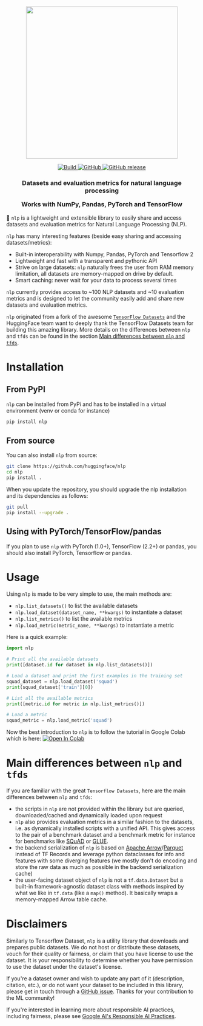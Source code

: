 <p align="center">
    <br>
    <img src="https://raw.githubusercontent.com/huggingface/nlp/master/docs/source/imgs/nlp_logo_name.png" width="400"/>
    <br>
<p>
<p align="center">
    <a href="https://circleci.com/gh/huggingface/nlp">
        <img alt="Build" src="https://img.shields.io/circleci/build/github/huggingface/nlp/master">
    </a>
    <a href="https://github.com/huggingface/nlp/blob/master/LICENSE">
        <img alt="GitHub" src="https://img.shields.io/github/license/huggingface/nlp.svg?color=blue">
    </a>
    <!-- <a href="https://huggingface.co/nlp/index.html">
        <img alt="Documentation" src="https://img.shields.io/website/http/huggingface.co/nlp/index.html.svg?down_color=red&down_message=offline&up_message=online">
    </a> -->
    <a href="https://github.com/huggingface/nlp/releases">
        <img alt="GitHub release" src="https://img.shields.io/github/release/huggingface/nlp.svg">
    </a>
</p>

<h3 align="center">
<p> Datasets and evaluation metrics for natural language processing
<p> Works with NumPy, Pandas, PyTorch and TensorFlow
</h3>

🤗 `nlp` is a lightweight and extensible library to easily share and access datasets and evaluation metrics for Natural Language Processing (NLP).

`nlp` has many interesting features (beside easy sharing and accessing datasets/metrics):

- Built-in interoperability with Numpy, Pandas, PyTorch and Tensorflow 2
- Lightweight and fast with a transparent and pythonic API
- Strive on large datasets: `nlp` naturally frees the user from RAM memory limitation, all datasets are memory-mapped on drive by default.
- Smart caching: never wait for your data to process several times

`nlp` currently provides access to ~100 NLP datasets and ~10 evaluation metrics and is designed to let the community easily add and share new datasets and evaluation metrics.

`nlp` originated from a fork of the awesome [`TensorFlow Datasets`](https://github.com/tensorflow/datasets) and the HuggingFace team want to deeply thank the TensorFlow Datasets team for building this amazing library. More details on the differences between `nlp` and `tfds` can be found in the section [Main differences between `nlp` and `tfds`](#main-differences-between-nlp-and-tfds).

# Installation

## From PyPI

`nlp` can be installed from PyPi and has to be installed in a virtual environment (venv or conda for instance)

```bash
pip install nlp
```

## From source

You can also install `nlp` from source:
```bash
git clone https://github.com/huggingface/nlp
cd nlp
pip install .
```

When you update the repository, you should upgrade the nlp installation and its dependencies as follows:

```bash
git pull
pip install --upgrade .
```

## Using with PyTorch/TensorFlow/pandas

If you plan to use `nlp` with PyTorch (1.0+), TensorFlow (2.2+) or pandas, you should also install PyTorch, Tensorflow or pandas.

# Usage

Using `nlp` is made to be very simple to use, the main methods are:

- `nlp.list_datasets()` to list the available datasets
- `nlp.load_dataset(dataset_name, **kwargs)` to instantiate a dataset
- `nlp.list_metrics()` to list the available metrics
- `nlp.load_metric(metric_name, **kwargs)` to instantiate a metric

Here is a quick example:

```python
import nlp

# Print all the available datasets
print([dataset.id for dataset in nlp.list_datasets()])

# Load a dataset and print the first examples in the training set
squad_dataset = nlp.load_dataset('squad')
print(squad_dataset['train'][0])

# List all the available metrics
print([metric.id for metric in nlp.list_metrics()])

# Load a metric
squad_metric = nlp.load_metric('squad')
```

Now the best introduction to `nlp` is to follow the tutorial in Google Colab which is here:
[![Open In Colab](https://colab.research.google.com/assets/colab-badge.svg)](https://colab.research.google.com/github/huggingface/nlp/blob/master/notebooks/Overview.ipynb)

# Main differences between `nlp` and `tfds`

If you are familiar with the great `Tensorflow Datasets`, here are the main differences between `nlp` and `tfds`:
- the scripts in `nlp` are not provided within the library but are queried, downloaded/cached and dynamically loaded upon request
- `nlp` also provides evaluation metrics in a similar fashion to the datasets, i.e. as dynamically installed scripts with a unified API. This gives access to the pair of a benchmark dataset and a benchmark metric for instance for benchmarks like [SQuAD](https://rajpurkar.github.io/SQuAD-explorer/) or [GLUE](https://gluebenchmark.com/).
- the backend serialization of `nlp` is based on [Apache Arrow](https://arrow.apache.org/)/[Parquet](https://parquet.apache.org/) instead of TF Records and leverage python dataclasses for info and features with some diverging features (we mostly don't do encoding and store the raw data as much as possible in the backend serialization cache)
- the user-facing dataset object of `nlp` is not a `tf.data.Dataset` but a built-in framework-agnostic dataset class with methods inspired by what we like in `tf.data` (like a `map()` method). It basically wraps a memory-mapped Arrow table cache.

# Disclaimers

Similarly to Tensorflow Dataset, `nlp` is a utility library that downloads and prepares public datasets. We do not host or distribute these datasets, vouch for their quality or fairness, or claim that you have license to use the dataset. It is your responsibility to determine whether you have permission to use the dataset under the dataset's license.

If you're a dataset owner and wish to update any part of it (description, citation, etc.), or do not want your dataset to be included in this library, please get in touch through a [GitHub issue](https://github.com/huggingface/nlp/issues/new). Thanks for your contribution to the ML community!

If you're interested in learning more about responsible AI practices, including fairness, please see [Google AI's Responsible AI Practices](https://ai.google/responsibilities/responsible-ai-practices/).

